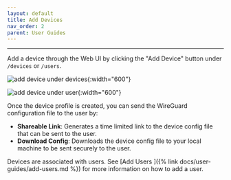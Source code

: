```yaml
---
layout: default
title: Add Devices
nav_order: 2
parent: User Guides
---
```

---

Add a device through the Web UI by clicking the "Add Device" button under
`/devices` or `/users`.

![add device under devices](https://user-images.githubusercontent.com/52545545/153468000-06b2ea64-30b3-4f62-a2f4-043e5f231cb4.png){:width="600"}

![add device under user](https://user-images.githubusercontent.com/52545545/153467794-a9912bf0-2a13-4d05-9df9-2bd6e32b594c.png){:width="600"}

Once the device profile is created, you can send the WireGuard configuration
file to the user by:

* **Shareable Link**: Generates a time limited link to the device config file
  that can be sent to the user.
* **Download Config**: Downloads the device config file to your local machine
  to be sent securely to the user.

Devices are associated with users. See [Add Users
]({% link docs/user-guides/add-users.md %}) for more information on how to add
a user.
